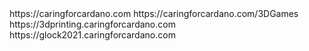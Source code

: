 <html>
<head>
     https://caringforcardano.com
     https://caringforcardano.com/3DGames
     https://3dprinting.caringforcardano.com
     https://glock2021.caringforcardano.com
</head>
<body>
    </body>
</html>
